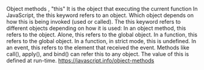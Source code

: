 Object methods , "this" 
It is the object that executing the current function
In JavaScript, the this keyword refers to an object.
Which object depends on how this is being invoked (used or called).
The this keyword refers to different objects depending on how it is used:
In an object method, this refers to the object.
Alone, this refers to the global object.
In a function, this refers to the global object.
In a function, in strict mode, this is undefined.
In an event, this refers to the element that received the event.
Methods like call(), apply(), and bind() can refer this to any object.
The value of this is defined at run-time.
https://javascript.info/object-methods
